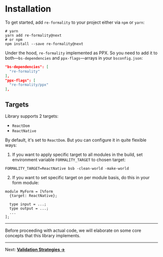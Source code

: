 # Installation
To get started, add `re-formality` to your project either via `npm` or `yarn`:

```shell
# yarn
yarn add re-formality@next
# or npm
npm install --save re-formality@next
```

Under the hood, `re-formality` implemented as PPX. So you need to add it to both—`bs-dependencies` and `ppx-flags`—arrays in your `bsconfig.json`:

```json
"bs-dependencies": [
  "re-formality"
],
"ppx-flags": [
  "re-formality/ppx"
],
```

## Targets
Library supports 2 targets:
- `ReactDom`
- `ReactNative`

By default, it's set to `ReactDom`. But you can configure it in quite flexible ways:
1. If you want to apply specific target to all modules in the build, set environment variable `FORMALITY_TARGET` to chosen target:

```shell
FORMALITY_TARGET=ReactNative bsb -clean-world -make-world
```

2. If you want to set specific target on per module basis, do this in your form module:

```reason
module MyForm = [%form
  {target: ReactNative};

  type input = ...;
  type output = ...;
  ...
];
```

---

Before proceeding with actual code, we will elaborate on some core concepts that this library implements.

---

Next: **[Validation Strategies →](./02-ValidationStrategies.md)**
